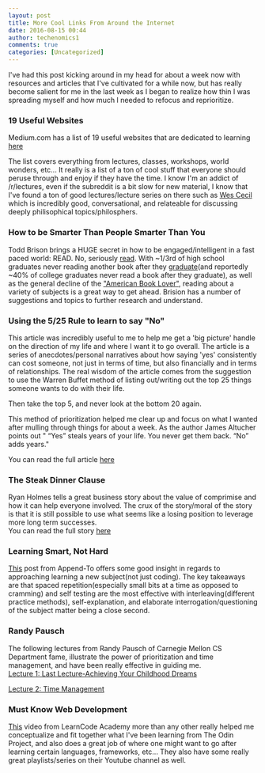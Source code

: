 ```yaml
---
layout: post
title: More Cool Links From Around the Internet
date: 2016-08-15 00:44
author: techenomics1
comments: true
categories: [Uncategorized]
---
```


I've had this post kicking around in my head for about a week now with resources and articles that I've cultivated for a while now, but has really become salient for me in the last week as I began to realize how thin I was spreading myself and how much I needed to refocus and reprioritize.  

### 19 Useful Websites

Medium.com has a list of 19 useful websites that are dedicated to learning [here](https://medium.com/the-mission/19-incredibly-useful-websites-you-wish-you-knew-earlier-eda6f16752c8#.hnrr2dl5b)

The list covers everything from lectures, classes, workshops, world wonders, etc... It really is a list of a ton of cool stuff that everyone should peruse through and enjoy if they have the time.  I know I'm an addict of /r/lectures, even if the subreddit is a bit slow for new material, I know that I've found a ton of good lectures/lecture series on there such as [Wes Cecil](https://www.youtube.com/channel/UC9ff15w4ufviWfv9UfIuByA) which is incredibly good, conversational, and relateable for discussing deeply philisophical topics/philosphers.  


### How to be Smarter Than People Smarter Than You

Todd Brison brings a HUGE secret in how to be engaged/intelligent in a fast paced world: READ.  No, seriously [read](https://medium.com/the-mission/how-to-be-smarter-than-people-smarter-than-you-7c66feec860b#.3f1mnr451).  With ~1/3rd of high school graduates never reading another book after they [graduate](https://www.google.com/url?sa=t&rct=j&q=&esrc=s&source=web&cd=1&cad=rja&uact=8&ved=0ahUKEwj62vSm6sLOAhVBHmMKHRWTDesQFggeMAA&url=http%3A%2F%2Fmentalfloss.com%2Farticle%2F27590%2Fwho-reads-books&usg=AFQjCNEtYY-qOFYHp2bbCoTCnHo8SsWcQg&sig2=Zwnwg9NnrilIcRBjl8t2gw)(and reportedly ~40% of college graduates never read a book after they graduate), as well as the general decline of the ["American Book Lover"](https://www.google.com/url?sa=t&rct=j&q=&esrc=s&source=web&cd=2&cad=rja&uact=8&ved=0ahUKEwj62vSm6sLOAhVBHmMKHRWTDesQFggnMAE&url=http%3A%2F%2Fwww.theatlantic.com%2Fbusiness%2Farchive%2F2014%2F01%2Fthe-decline-of-the-american-book-lover%2F283222%2F&usg=AFQjCNGOuLf2Op6_oiwfAmrkakyt8RhV_g&sig2=AiEsRlxisAdo6EsPLC7VhQ), reading about a variety of subjects is a great way to get ahead.  Brision has a number of suggestions and topics to further research and understand.  



### Using the 5/25 Rule to learn to say "No"

This article was incredibly useful to me to help me get a 'big picture' handle on the direction of my life and where I want it to go overall.  The article is a series of anecdotes/personal narratives about how saying 'yes' consistently can cost someone, not just in terms of time, but also financially and in terms of relationships.  The real wisdom of the article comes from the suggestion to use the Warren Buffet method of listing out/writing out the top 25 things someone wants to do with their life.  

Then take the top 5, and never look at the bottom 20 again.  

This method of prioritization helped me clear up and focus on what I wanted after mulling through things for about a week.  As the author James Altucher points out " “Yes” steals years of your life. You never get them back. “No” adds years."

You can read the full article [here](https://medium.com/the-mission/using-the-5-25-rule-to-learn-to-say-no-c84164aa9dd6#.490733ub9)

### The Steak Dinner Clause

Ryan Holmes tells a great business story about the value of comprimise and how it can help everyone involved.  The crux of the story/moral of the story is that it is still possible to use what seems like a losing position to leverage more long term successes.  
You can read the full story [here](https://medium.com/@invoker/how-to-use-the-steak-clause-to-win-your-next-negotiation-55b4dafbea94#.xewspxo7r)

### Learning Smart, Not Hard

[This](https://medium.com/@appendTo/learn-smart-not-hard-applying-learning-research-to-learning-programming-b42ff9bb863a?mc_cid=2cf55638c0&mc_eid=1de4a643d0#.wpyopj21z) post from Append-To offers some good insight in regards to approaching learning a new subject(not just coding).  The key takeaways are that spaced repetition(especially small bits at a time as opposed to cramming) and self testing are the most effective with interleaving(different practice methods), self-explanation, and elaborate interrogation/questioning of the subject matter being a close second.  

### Randy Pausch
The following lectures from Randy Pausch of Carnegie Mellon CS Department fame, illustrate the power of prioritization and time management, and have been really effective in guiding me.  
[Lecture 1: Last Lecture-Achieving Your Childhood Dreams](https://www.youtube.com/watch?v=ji5_MqicxSo)

[Lecture 2: Time Management](https://www.youtube.com/watch?v=oTugjssqOT0)


### Must Know Web Development

[This](https://www.youtube.com/watch?v=sBzRwzY7G-k) video from LearnCode Academy more than any other really helped me conceptualize and fit together what I've been learning from The Odin Project, and also does a great job of where one might want to go after learning certain languages, frameworks, etc...  They also have some really great playlists/series on their Youtube channel as well.  


